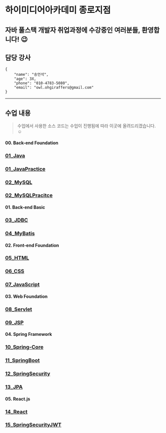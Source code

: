 # 하이미디어아카데미 종로지점
## 자바 풀스택 개발자 취업과정에 수강중인 여러분들, 환영합니다! :wink:
## 담당 강사
```
{
    "name": "송언석",
    "age": 3X,
    "phone": "010-4783-5080",
    "email": "owl.ohgiraffers@gmail.com"
}
```

---
## 수업 내용
> 수업에서 사용한 소스 코드는 수업이 진행됨에 따라 이곳에 올려드리겠습니다. :relaxed:
#### 00. Back-end Foundation
### [01_Java](https://github.com/20240617-himedia-jongro/01_Java.git)
### [01_JavaPractice](https://github.com/20240617-himedia-jongro/01_JavaPractice)
### [02_MySQL](https://github.com/20240617-himedia-jongro/02_MySQL)
### [02_MySQLPracitce](https://github.com/20240617-himedia-jongro/02_MySQLPracitce)

#### 01. Back-end Basic
### [03_JDBC](https://github.com/20240617-himedia-jongro/03_JDBC)
### [04_MyBatis](https://github.com/20240617-himedia-jongro/04_MyBatis)

#### 02. Front-end Foundation
### [05_HTML](https://github.com/20240617-himedia-jongro/05_HTML)
### [06_CSS](https://github.com/20240617-himedia-jongro/06_CSS)
### [07_JavaScript](https://github.com/20240617-himedia-jongro/07_JavaScript)

#### 03. Web Foundation
### [08_Servlet](https://github.com/20240617-himedia-jongro/08_Servlet)
### [09_JSP](https://github.com/20240617-himedia-jongro/09_JSP)

#### 04. Spring Framework
### [10_Spring-Core](https://github.com/20240617-himedia-jongro/10_Spring-Core)
### [11_SpringBoot](https://github.com/20240617-himedia-jongro/11_SpringBoot)
### [12_SpringSecurity](https://github.com/20240617-himedia-jongro/12_SpringSecurity)
### [13_JPA](https://github.com/20240617-himedia-jongro/13_JPA)

#### 05. React.js
### [14_React](https://github.com/20240617-himedia-jongro/14_React)
### [15_SpringSecurityJWT](https://github.com/20240617-himedia-jongro/15_SpringSecurityJWT)
